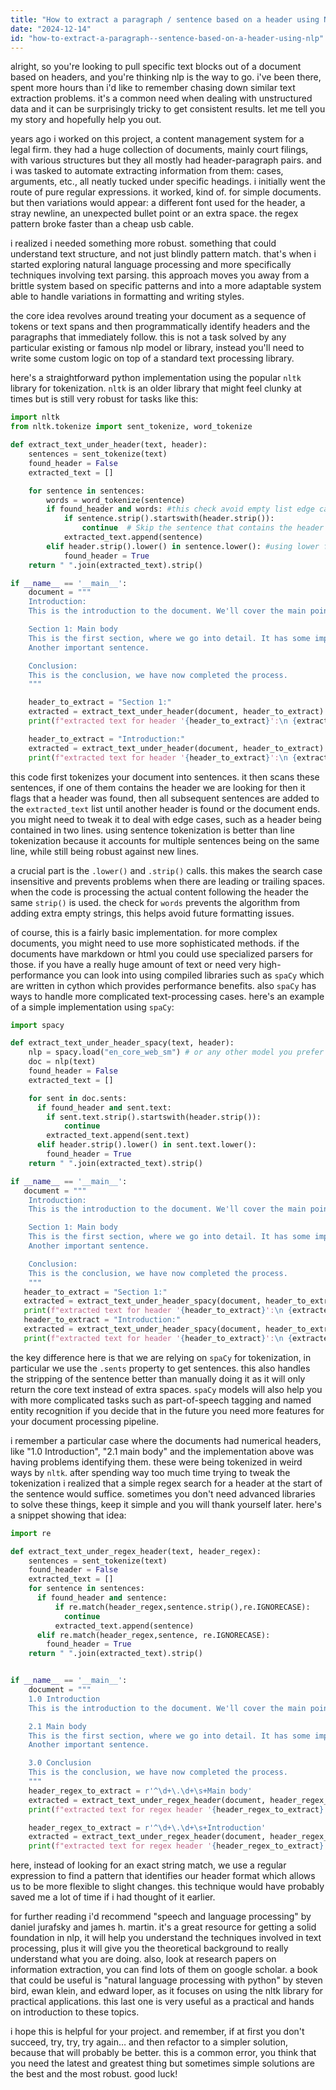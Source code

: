```yaml
---
title: "How to extract a paragraph / sentence based on a header using NLP?"
date: "2024-12-14"
id: "how-to-extract-a-paragraph--sentence-based-on-a-header-using-nlp"
---
```


alright, so you're looking to pull specific text blocks out of a document based on headers, and you're thinking nlp is the way to go. i've been there, spent more hours than i'd like to remember chasing down similar text extraction problems. it's a common need when dealing with unstructured data and it can be surprisingly tricky to get consistent results. let me tell you my story and hopefully help you out.

years ago i worked on this project, a content management system for a legal firm. they had a huge collection of documents, mainly court filings, with various structures but they all mostly had header-paragraph pairs. and i was tasked to automate extracting information from them: cases, arguments, etc., all neatly tucked under specific headings. i initially went the route of pure regular expressions. it worked, kind of. for simple documents. but then variations would appear: a different font used for the header, a stray newline, an unexpected bullet point or an extra space. the regex pattern broke faster than a cheap usb cable.

i realized i needed something more robust. something that could understand text structure, and not just blindly pattern match. that's when i started exploring natural language processing and more specifically techniques involving text parsing. this approach moves you away from a brittle system based on specific patterns and into a more adaptable system able to handle variations in formatting and writing styles.

the core idea revolves around treating your document as a sequence of tokens or text spans and then programmatically identify headers and the paragraphs that immediately follow. this is not a task solved by any particular existing or famous nlp model or library, instead you'll need to write some custom logic on top of a standard text processing library.

here's a straightforward python implementation using the popular `nltk` library for tokenization. `nltk` is an older library that might feel clunky at times but is still very robust for tasks like this:

```python
import nltk
from nltk.tokenize import sent_tokenize, word_tokenize

def extract_text_under_header(text, header):
    sentences = sent_tokenize(text)
    found_header = False
    extracted_text = []

    for sentence in sentences:
        words = word_tokenize(sentence)
        if found_header and words: #this check avoid empty list edge cases
            if sentence.strip().startswith(header.strip()):
                continue  # Skip the sentence that contains the header if we're already extracting text
            extracted_text.append(sentence)
        elif header.strip().lower() in sentence.lower(): #using lower for case insensitive matching
            found_header = True
    return " ".join(extracted_text).strip()

if __name__ == '__main__':
    document = """
    Introduction:
    This is the introduction to the document. We'll cover the main points.

    Section 1: Main body
    This is the first section, where we go into detail. It has some important information.
    Another important sentence.

    Conclusion:
    This is the conclusion, we have now completed the process.
    """

    header_to_extract = "Section 1:"
    extracted = extract_text_under_header(document, header_to_extract)
    print(f"extracted text for header '{header_to_extract}':\n {extracted}")

    header_to_extract = "Introduction:"
    extracted = extract_text_under_header(document, header_to_extract)
    print(f"extracted text for header '{header_to_extract}':\n {extracted}")

```

this code first tokenizes your document into sentences. it then scans these sentences, if one of them contains the header we are looking for then it flags that a header was found, then all subsequent sentences are added to the `extracted_text` list until another header is found or the document ends. you might need to tweak it to deal with edge cases, such as a header being contained in two lines. using sentence tokenization is better than line tokenization because it accounts for multiple sentences being on the same line, while still being robust against new lines.

a crucial part is the `.lower()` and `.strip()` calls. this makes the search case insensitive and prevents problems when there are leading or trailing spaces. when the code is processing the actual content following the header the same `strip()` is used. the check for `words` prevents the algorithm from adding extra empty strings, this helps avoid future formatting issues.

of course, this is a fairly basic implementation. for more complex documents, you might need to use more sophisticated methods. if the documents have markdown or html you could use specialized parsers for those. if you have a really huge amount of text or need very high-performance you can look into using compiled libraries such as `spaCy` which are written in cython which provides performance benefits. also `spaCy` has ways to handle more complicated text-processing cases. here's an example of a simple implementation using `spaCy`:

```python
import spacy

def extract_text_under_header_spacy(text, header):
    nlp = spacy.load("en_core_web_sm") # or any other model you prefer
    doc = nlp(text)
    found_header = False
    extracted_text = []

    for sent in doc.sents:
      if found_header and sent.text:
        if sent.text.strip().startswith(header.strip()):
            continue
        extracted_text.append(sent.text)
      elif header.strip().lower() in sent.text.lower():
        found_header = True
    return " ".join(extracted_text).strip()

if __name__ == '__main__':
   document = """
    Introduction:
    This is the introduction to the document. We'll cover the main points.

    Section 1: Main body
    This is the first section, where we go into detail. It has some important information.
    Another important sentence.

    Conclusion:
    This is the conclusion, we have now completed the process.
    """
   header_to_extract = "Section 1:"
   extracted = extract_text_under_header_spacy(document, header_to_extract)
   print(f"extracted text for header '{header_to_extract}':\n {extracted}")
   header_to_extract = "Introduction:"
   extracted = extract_text_under_header_spacy(document, header_to_extract)
   print(f"extracted text for header '{header_to_extract}':\n {extracted}")

```
the key difference here is that we are relying on `spaCy` for tokenization, in particular we use the `.sents` property to get sentences. this also handles the stripping of the sentence better than manually doing it as it will only return the core text instead of extra spaces. `spaCy` models will also help you with more complicated tasks such as part-of-speech tagging and named entity recognition if you decide that in the future you need more features for your document processing pipeline.

i remember a particular case where the documents had numerical headers, like "1.0 Introduction", "2.1 main body" and the implementation above was having problems identifying them. these were being tokenized in weird ways by `nltk`. after spending way too much time trying to tweak the tokenization i realized that a simple regex search for a header at the start of the sentence would suffice. sometimes you don't need advanced libraries to solve these things, keep it simple and you will thank yourself later. here's a snippet showing that idea:

```python
import re

def extract_text_under_regex_header(text, header_regex):
    sentences = sent_tokenize(text)
    found_header = False
    extracted_text = []
    for sentence in sentences:
      if found_header and sentence:
          if re.match(header_regex,sentence.strip(),re.IGNORECASE):
            continue
          extracted_text.append(sentence)
      elif re.match(header_regex,sentence, re.IGNORECASE):
        found_header = True
    return " ".join(extracted_text).strip()


if __name__ == '__main__':
    document = """
    1.0 Introduction
    This is the introduction to the document. We'll cover the main points.

    2.1 Main body
    This is the first section, where we go into detail. It has some important information.
    Another important sentence.

    3.0 Conclusion
    This is the conclusion, we have now completed the process.
    """
    header_regex_to_extract = r'^\d+\.\d+\s+Main body'
    extracted = extract_text_under_regex_header(document, header_regex_to_extract)
    print(f"extracted text for regex header '{header_regex_to_extract}':\n {extracted}")

    header_regex_to_extract = r'^\d+\.\d+\s+Introduction'
    extracted = extract_text_under_regex_header(document, header_regex_to_extract)
    print(f"extracted text for regex header '{header_regex_to_extract}':\n {extracted}")

```
here, instead of looking for an exact string match, we use a regular expression to find a pattern that identifies our header format which allows us to be more flexible to slight changes. this technique would have probably saved me a lot of time if i had thought of it earlier.

for further reading i'd recommend "speech and language processing" by daniel jurafsky and james h. martin. it's a great resource for getting a solid foundation in nlp, it will help you understand the techniques involved in text processing, plus it will give you the theoretical background to really understand what you are doing. also, look at research papers on information extraction, you can find lots of them on google scholar. a book that could be useful is "natural language processing with python" by steven bird, ewan klein, and edward loper, as it focuses on using the nltk library for practical applications. this last one is very useful as a practical and hands on introduction to these topics.

i hope this is helpful for your project. and remember, if at first you don't succeed, try, try, try again… and then refactor to a simpler solution, because that will probably be better. this is a common error, you think that you need the latest and greatest thing but sometimes simple solutions are the best and the most robust. good luck!
